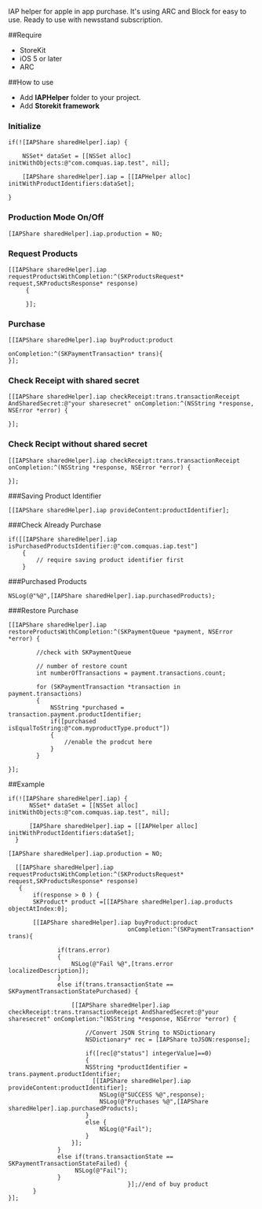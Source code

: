 IAP helper for apple in app purchase. It's using ARC and Block for easy to use. Ready to use with newsstand subscription.

##Require

* StoreKit
* iOS 5 or later
* ARC

##How to use

* Add **IAPHelper** folder to your project.
* Add **Storekit framework**

### Initialize

```objc
if(![IAPShare sharedHelper].iap) {

    NSSet* dataSet = [[NSSet alloc] initWithObjects:@"com.comquas.iap.test", nil];

    [IAPShare sharedHelper].iap = [[IAPHelper alloc] initWithProductIdentifiers:dataSet];

}
```

### Production Mode On/Off

```objc
[IAPShare sharedHelper].iap.production = NO;
```

### Request Products

```objc
[[IAPShare sharedHelper].iap requestProductsWithCompletion:^(SKProductsRequest* request,SKProductsResponse* response)
     {

     }];
```

### Purchase

```objc
[[IAPShare sharedHelper].iap buyProduct:product
                                    onCompletion:^(SKPaymentTransaction* trans){
}];
```

### Check Receipt with shared secret

```objc
[[IAPShare sharedHelper].iap checkReceipt:trans.transactionReceipt AndSharedSecret:@"your sharesecret" onCompletion:^(NSString *response, NSError *error) {

}];
```

### Check Recipt without shared secret

```objc
[[IAPShare sharedHelper].iap checkReceipt:trans.transactionReceipt onCompletion:^(NSString *response, NSError *error) {

}];
```

###Saving Product Identifier

```objc
[[IAPShare sharedHelper].iap provideContent:productIdentifier];
```

###Check Already Purchase

```objc
if([[IAPShare sharedHelper].iap isPurchasedProductsIdentifier:@"com.comquas.iap.test"]
	{
		// require saving product identifier first
	}
```

###Purchased Products

```objc
NSLog(@"%@",[IAPShare sharedHelper].iap.purchasedProducts);
```
###Restore Purchase

```objc
[[IAPShare sharedHelper].iap restoreProductsWithCompletion:^(SKPaymentQueue *payment, NSError *error) {

		//check with SKPaymentQueue

		// number of restore count
		int numberOfTransactions = payment.transactions.count;

		for (SKPaymentTransaction *transaction in payment.transactions)
		{
            NSString *purchased = transaction.payment.productIdentifier;
	        if([purchased isEqualToString:@"com.myproductType.product"])
        	{
				//enable the prodcut here
	        }
    	}

}];
```

##Example

```objc
if(![IAPShare sharedHelper].iap) {
      NSSet* dataSet = [[NSSet alloc] initWithObjects:@"com.comquas.iap.test", nil];

      [IAPShare sharedHelper].iap = [[IAPHelper alloc] initWithProductIdentifiers:dataSet];
  }

[IAPShare sharedHelper].iap.production = NO;

  [[IAPShare sharedHelper].iap requestProductsWithCompletion:^(SKProductsRequest* request,SKProductsResponse* response)
   {
       if(response > 0 ) {
       SKProduct* product =[[IAPShare sharedHelper].iap.products objectAtIndex:0];

       [[IAPShare sharedHelper].iap buyProduct:product
                                  onCompletion:^(SKPaymentTransaction* trans){

              if(trans.error)
              {
                  NSLog(@"Fail %@",[trans.error localizedDescription]);
              }
              else if(trans.transactionState == SKPaymentTransactionStatePurchased) {

                  [[IAPShare sharedHelper].iap checkReceipt:trans.transactionReceipt AndSharedSecret:@"your sharesecret" onCompletion:^(NSString *response, NSError *error) {

                      //Convert JSON String to NSDictionary
                      NSDictionary* rec = [IAPShare toJSON:response];

                      if([rec[@"status"] integerValue]==0)
                      {
                      NSString *productIdentifier = trans.payment.productIdentifier;
                        [[IAPShare sharedHelper].iap provideContent:productIdentifier];
                          NSLog(@"SUCCESS %@",response);
                          NSLog(@"Pruchases %@",[IAPShare sharedHelper].iap.purchasedProducts);
                      }
                      else {
                          NSLog(@"Fail");
                      }
                  }];
              }
              else if(trans.transactionState == SKPaymentTransactionStateFailed) {
                   NSLog(@"Fail");
              }
                                  }];//end of buy product
       }
}];
```
